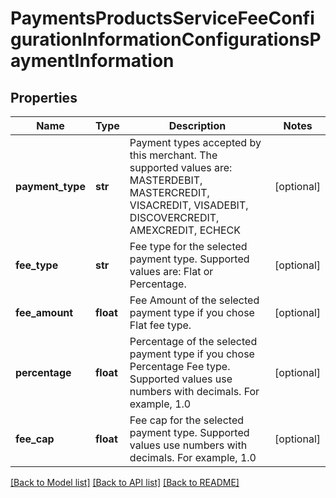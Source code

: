 # PaymentsProductsServiceFeeConfigurationInformationConfigurationsPaymentInformation

## Properties
Name | Type | Description | Notes
------------ | ------------- | ------------- | -------------
**payment_type** | **str** | Payment types accepted by this merchant. The supported values are: MASTERDEBIT, MASTERCREDIT, VISACREDIT, VISADEBIT, DISCOVERCREDIT, AMEXCREDIT, ECHECK | [optional] 
**fee_type** | **str** | Fee type for the selected payment type. Supported values are: Flat or Percentage.  | [optional] 
**fee_amount** | **float** | Fee Amount of the selected payment type if you chose Flat fee type.  | [optional] 
**percentage** | **float** | Percentage of the selected payment type if you chose Percentage Fee type. Supported values use numbers with decimals. For example, 1.0  | [optional] 
**fee_cap** | **float** | Fee cap for the selected payment type. Supported values use numbers with decimals. For example, 1.0  | [optional] 

[[Back to Model list]](../README.md#documentation-for-models) [[Back to API list]](../README.md#documentation-for-api-endpoints) [[Back to README]](../README.md)


